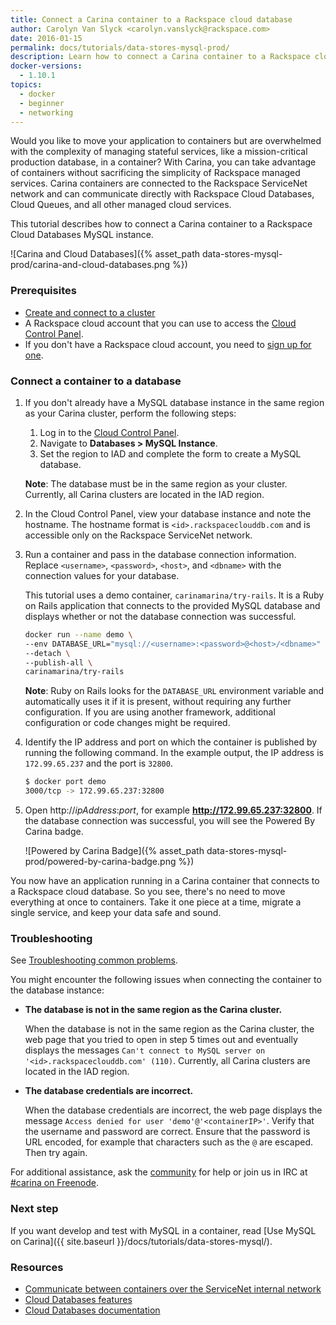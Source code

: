 ```yaml
---
title: Connect a Carina container to a Rackspace cloud database
author: Carolyn Van Slyck <carolyn.vanslyck@rackspace.com>
date: 2016-01-15
permalink: docs/tutorials/data-stores-mysql-prod/
description: Learn how to connect a Carina container to a Rackspace cloud database and span your infrastructure across both Carina and the Rackspace Cloud
docker-versions:
  - 1.10.1
topics:
  - docker
  - beginner
  - networking
---
```


Would you like to move your application to containers but are overwhelmed with the complexity
of managing stateful services, like a mission-critical production database, in a container?
With Carina, you can take advantage of containers without sacrificing the simplicity of
Rackspace managed services. Carina containers are connected to the Rackspace ServiceNet network
and can communicate directly with Rackspace Cloud Databases, Cloud Queues,
and all other managed cloud services.

This tutorial describes how to connect a Carina container to a Rackspace Cloud Databases MySQL instance.

![Carina and Cloud Databases]({% asset_path data-stores-mysql-prod/carina-and-cloud-databases.png %})

### Prerequisites

* [Create and connect to a cluster](/docs/tutorials/create-connect-cluster/)
* A Rackspace cloud account that you can use to access the [Cloud Control Panel][control-panel].
 * If you don't have a Rackspace cloud account, you need to [sign up for one](https://www.rackspace.com/cloud).

### Connect a container to a database

1. If you don't already have a MySQL database instance in the same region
    as your Carina cluster, perform the following steps:

    1. Log in to the [Cloud Control Panel][control-panel].
    1. Navigate to **Databases > MySQL Instance**.
    1. Set the region to IAD and complete the form to create a MySQL database.

    **Note**: The database must be in the same region as your cluster.
    Currently, all Carina clusters are located in the IAD region.

1. In the Cloud Control Panel, view your database instance
    and note the hostname. The hostname format is `<id>.rackspaceclouddb.com` and
    is accessible only on the Rackspace ServiceNet network.

1. Run a container and pass in the database connection information. Replace
    `<username>`, `<password>`, `<host>`, and `<dbname>` with the connection values
    for your database.

    This tutorial uses a demo container, `carinamarina/try-rails`.
    It is a Ruby on Rails application that connects to the provided MySQL database
    and displays whether or not the database connection was successful.

    ```bash
    docker run --name demo \
    --env DATABASE_URL="mysql://<username>:<password>@<host>/<dbname>" \
    --detach \
    --publish-all \
    carinamarina/try-rails
    ```

    **Note**: Ruby on Rails looks for the `DATABASE_URL` environment variable and
    automatically uses it if it is present, without requiring any further configuration.
    If you are using another framework, additional configuration or code changes might be required.

1. Identify the IP address and port on which the container is published by running the following command.
    In the example output, the IP address is `172.99.65.237` and the port is `32800`.

    ```bash
    $ docker port demo
    3000/tcp -> 172.99.65.237:32800
    ```

1. Open http://_ipAddress_:_port_, for example **http://172.99.65.237:32800**.
    If the database connection was successful, you will see the Powered By Carina badge.

    ![Powered by Carina Badge]({% asset_path data-stores-mysql-prod/powered-by-carina-badge.png %})

You now have an application running in a Carina container that connects to a Rackspace
cloud database. So you see, there's no need to move everything at once to containers.
Take it one piece at a time, migrate a single service, and keep your data safe and sound.

### Troubleshooting

See [Troubleshooting common problems]({{site.baseurl}}/docs/troubleshooting/common-problems/).

You might encounter the following issues when connecting the container to the database instance:

* **The database is not in the same region as the Carina cluster.**

    When the database is not in the same region as the Carina cluster, the web page
    that you tried to open in step 5 times out and eventually displays the messages
    `Can't connect to MySQL server on '<id>.rackspaceclouddb.com' (110)`.
    Currently, all Carina clusters are located in the IAD region.

* **The database credentials are incorrect.**

    When the database credentials are incorrect, the web page displays
    the message `Access denied for user 'demo'@'<containerIP>'`.
    Verify that the username and password are correct. Ensure that the password is URL encoded,
    for example that characters such as the `@` are escaped. Then try again.

For additional assistance, ask the [community](https://community.getcarina.com/) for help or join us in IRC at [#carina on Freenode](http://webchat.freenode.net/?channels=carina).

### Next step

If you want develop and test with MySQL in a container, read [Use MySQL on Carina]({{ site.baseurl }}/docs/tutorials/data-stores-mysql/).

### Resources

* [Communicate between containers over the ServiceNet internal network]({{site.baseurl}}/docs/tutorials/servicenet/)
* [Cloud Databases features](http://www.rackspace.com/cloud/databases)
* [Cloud Databases documentation](http://www.rackspace.com/knowledge_center/getting-started/cloud-databases)

[control-panel]: http://mycloud.rackspace.com
